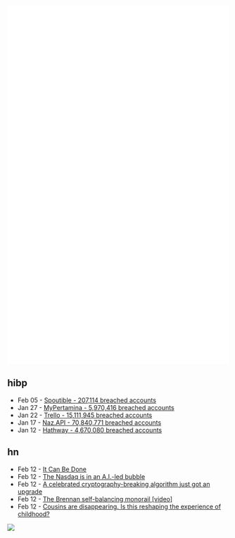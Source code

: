 ![Metrics](https://raw.githubusercontent.com/phixion/phixion/master/metrics.svg)

## hibp

<!--
for https://github.com/phixion/phixion/blob/main/.github/workflows/feeds.yml
-->
<!--START_SECTION:haveibeenpwnd-->
- Feb 05 - [Spoutible - 207,114 breached accounts](https://haveibeenpwned.com/PwnedWebsites#Spoutible)
- Jan 27 - [MyPertamina - 5,970,416 breached accounts](https://haveibeenpwned.com/PwnedWebsites#MyPertamina)
- Jan 22 - [Trello - 15,111,945 breached accounts](https://haveibeenpwned.com/PwnedWebsites#Trello)
- Jan 17 - [Naz.API - 70,840,771 breached accounts](https://haveibeenpwned.com/PwnedWebsites#NazApi)
- Jan 12 - [Hathway - 4,670,080 breached accounts](https://haveibeenpwned.com/PwnedWebsites#Hathway)
<!--END_SECTION:haveibeenpwnd-->

## hn

<!--
for https://github.com/phixion/phixion/blob/main/.github/workflows/feeds.yml
-->
<!--START_SECTION:hn-->
- Feb 12 - [It Can Be Done](https://multicians.org/andre.html)
- Feb 12 - [The Nasdaq is in an A.I.-led bubble](https://www.philoinvestor.com/p/downside-at-nvidia-and-the-nasdaq)
- Feb 12 - [A celebrated cryptography-breaking algorithm just got an upgrade](https://www.quantamagazine.org/celebrated-cryptography-algorithm-gets-an-upgrade-20231214/)
- Feb 12 - [The Brennan self-balancing monorail [video]](https://www.youtube.com/watch?v=kUYzuAJeg3M)
- Feb 12 - [Cousins are disappearing. Is this reshaping the experience of childhood?](https://www.cbc.ca/news/canada/cousins-decline-canada-1.7103338)
<!--END_SECTION:hn-->

<!--
for https://yhype.me
-->
![](https://hit.yhype.me/github/profile?user_id=13013670)
